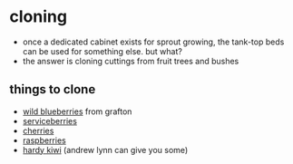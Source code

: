 # cloning

* once a dedicated cabinet exists for sprout growing, the tank-top beds can be used for something else.  but what?
* the answer is cloning cuttings from fruit trees and bushes

## things to clone

* [wild blueberries](http://homeguides.sfgate.com/graft-clone-blueberries-73089.html) from grafton
* [serviceberries](https://rslandscapedesign.blogspot.com/2010/04/amelanchier-serviceberry.html)
* [cherries](https://www.hunker.com/12002253/how-to-clone-cherry-trees)
* [raspberries](http://homeguides.sfgate.com/clone-raspberries-72811.html)
* [hardy kiwi](http://homeguides.sfgate.com/propagating-cutting-hardy-kiwi-30181.html) (andrew lynn can give you some)
